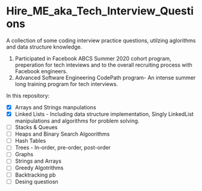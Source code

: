 # Hire_ME_aka_Tech_Interview_Questions

A collection of some coding interview practice questions, utilzing aglorithms and data structure knowledge. 

1. Participated in Facebook ABCS Summer 2020 cohort program, preperation for tech inteviews and to the overall recruiting process with Facebook engineers.
2. Advanced Software Engineering CodePath program- An intense summer long training program for tech interviews. 

  In this repository: 
- [x] Arrays and Strings manpulations   
- [x] Linked Lists - Including data structure implementation, Singly LinkedList manipulations and algorithms for problem solving.
- [ ] Stacks & Queues 
- [ ] Heaps and Binary Search Algoorithms
- [ ] Hash Tables
- [ ] Trees - In-order, pre-order, post-order
- [ ] Graphs
- [ ] Strings and Arrays
- [ ] Greedy Algotrithms
- [ ] Backtracking pb
- [ ] Desing questiosn 
